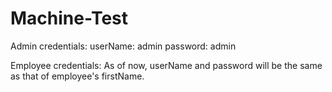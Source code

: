 # Machine-Test

Admin credentials:
userName: admin
password: admin

Employee credentials:
As of now, userName and password will be the same as that of employee's firstName.
